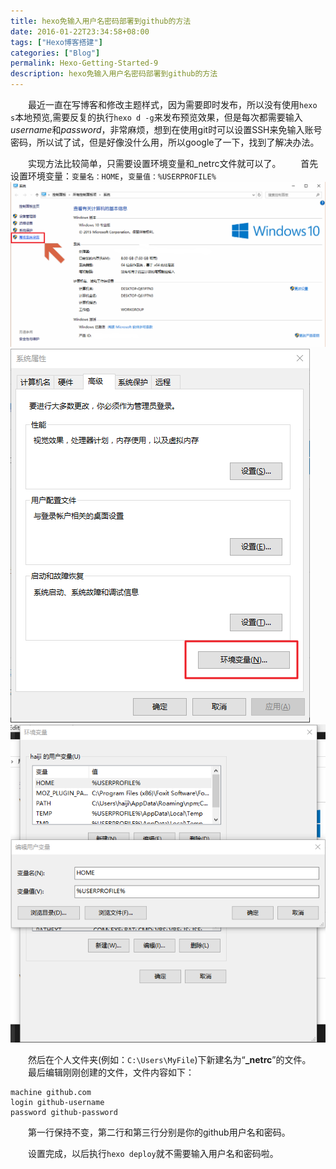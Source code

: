 ```yaml
---
title: hexo免输入用户名密码部署到github的方法
date: 2016-01-22T23:34:58+08:00
tags: ["Hexo博客搭建"]
categories: ["Blog"]
permalink: Hexo-Getting-Started-9
description: hexo免输入用户名密码部署到github的方法
---
```

　　最近一直在写博客和修改主题样式，因为需要即时发布，所以没有使用`hexo s`本地预览,需要反复的执行`hexo d -g`来发布预览效果，但是每次都需要输入*username*和*password*，非常麻烦，想到在使用git时可以设置SSH来免输入账号密码，所以试了试，但是好像没什么用，所以google了一下，找到了解决办法。
<!--more-->
　　实现方法比较简单，只需要设置环境变量和_netrc文件就可以了。
　　首先设置环境变量：`变量名：HOME`，`变量值：%USERPROFILE%`
![](/image/hexo/hexo1.png)
![](/image/hexo/hexo2.png)
![](/image/hexo/hexo3.png)

　　然后在个人文件夹(例如：`C:\Users\MyFile`)下新建名为“**_netrc**”的文件。
　　最后编辑刚刚创建的文件，文件内容如下：

```shell
machine github.com
login github-username  
password github-password
```

　　第一行保持不变，第二行和第三行分别是你的github用户名和密码。

　　设置完成，以后执行`hexo deploy`就不需要输入用户名和密码啦。

